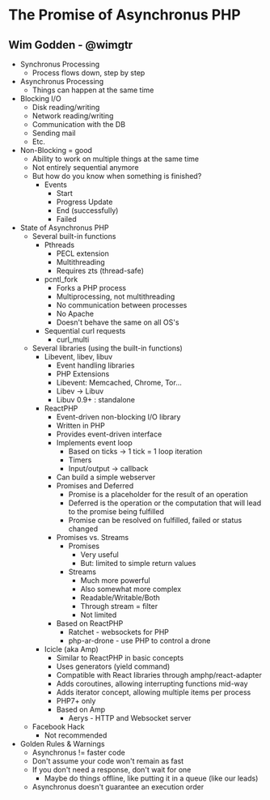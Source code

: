 # The Promise of Asynchronus PHP
## Wim Godden - @wimgtr
- Synchronus Processing
    - Process flows down, step by step
- Asynchronus Processing
    - Things can happen at the same time
- Blocking I/O
    - Disk reading/writing
    - Network reading/writing
    - Communication with the DB
    - Sending mail
    - Etc.
- Non-Blocking = good
    - Ability to work on multiple things at the same time
    - Not entirely sequential anymore
    - But how do you know when something is finished?
        - Events
            - Start
            - Progress Update
            - End (successfully)
            - Failed
- State of Asynchronus PHP
    - Several built-in functions
        - Pthreads
            - PECL extension
            - Multithreading
            - Requires zts (thread-safe)
        - pcntl_fork
            - Forks a PHP process
            - Multiprocessing, not multithreading
            - No communication between processes
            - No Apache
            - Doesn't behave the same on all OS's
        - Sequential curl requests
            - curl_multi
    - Several libraries (using the built-in functions)
        - Libevent, libev, libuv
            - Event handling libraries
            - PHP Extensions
            - Libevent: Memcached, Chrome, Tor...
            - Libev -> Libuv
            - Libuv 0.9+ : standalone
        - ReactPHP
            - Event-driven non-blocking I/O library
            - Written in PHP
            - Provides event-driven interface
            - Implements event loop
                - Based on ticks -> 1 tick = 1 loop iteration
                - Timers
                - Input/output -> callback
            - Can build a simple webserver
            - Promises and Deferred
                - Promise is a placeholder for the result of an operation
                - Deferred is the operation or the computation that will lead to the promise being fulfilled
                - Promise can be resolved on fulfilled, failed or status changed
            - Promises vs. Streams
                - Promises
                    - Very useful
                    - But: limited to simple return values
                - Streams
                    - Much more powerful
                    - Also somewhat more complex
                    - Readable/Writable/Both
                    - Through stream = filter
                    - Not limited
            - Based on ReactPHP
                - Ratchet - websockets for PHP
                - php-ar-drone - use PHP to control a drone
        - Icicle (aka Amp)
            - Similar to ReactPHP in basic concepts
            - Uses generators (yield command)
            - Compatible with React libraries through amphp/react-adapter
            - Adds coroutines, allowing interrupting functions mid-way
            - Adds iterator concept, allowing multiple items per process
            - PHP7+ only
            - Based on Amp
                - Aerys - HTTP and Websocket server
    - Facebook Hack
        - Not recommended
- Golden Rules & Warnings
    - Asynchronus != faster code
    - Don't assume your code won't remain as fast
    - If you don't need a response, don't wait for one
        - Maybe do things offline, like putting it in a queue (like our leads)
    - Asynchronus doesn't guarantee an execution order
